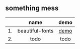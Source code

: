 ## something mess


|  | name | demo |
| :--: | :--:  | :--: |
| 1. | beautiful-fonts | [demo](https://idsbllp.cn/beautiful-fonts/) | 
| 2. | todo | todo | 
